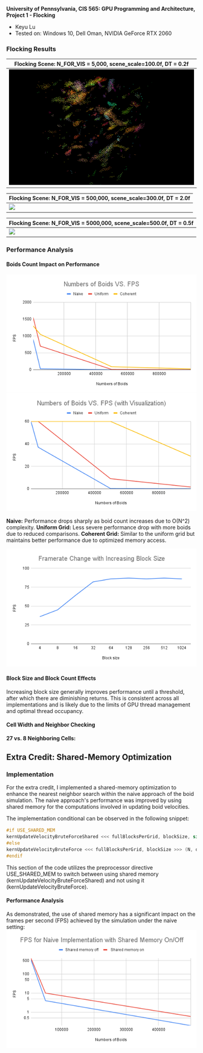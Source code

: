 **University of Pennsylvania, CIS 565: GPU Programming and Architecture,
Project 1 - Flocking**

* Keyu Lu
* Tested on: Windows 10, Dell Oman, NVIDIA GeForce RTX 2060


### Flocking Results
| Flocking Scene: N_FOR_VIS = 5,000, scene_scale=100.0f, DT = 0.2f | 
|---------------|
| ![](https://github.com/uluyek/Project1-CUDA-Flocking/blob/main/flocking%20demo.gif) | 

| Flocking Scene: N_FOR_VIS = 500,000, scene_scale=300.0f, DT = 2.0f | 
|---------------|
| ![](https://github.com/uluyek/Project1-CUDA-Flocking/blob/main/500k%20300%202.0%20demo%20gif.gif) | 

| Flocking Scene: N_FOR_VIS = 5000,000, scene_scale=500.0f, DT = 0.5f | 
|---------------|
| ![](https://github.com/uluyek/Project1-CUDA-Flocking/blob/main/5m%20500%200.5.gif) | 

### Performance Analysis 
#### Boids Count Impact on Performance

![](https://github.com/uluyek/Project1-CUDA-Flocking/blob/main/Numbers%20of%20Boids%20VS.%20FPS.png)
![](https://github.com/uluyek/Project1-CUDA-Flocking/blob/main/Numbers%20of%20Boids%20VS.%20FPS%20(with%20Visualization).png)

**Naive:** Performance drops sharply as boid count increases due to O(N^2) complexity.
**Uniform Grid:** Less severe performance drop with more boids due to reduced comparisons.
**Coherent Grid:** Similar to the uniform grid but maintains better performance due to optimized memory access.

![](https://github.com/uluyek/Project1-CUDA-Flocking/blob/main/Framerate%20Change%20with%20Increasing%20Block%20Size.png)

#### Block Size and Block Count Effects
Increasing block size generally improves performance until a threshold, after which there are diminishing returns. This is consistent across all implementations and is likely due to the limits of GPU thread management and optimal thread occupancy.

#### Cell Width and Neighbor Checking
**27 vs. 8 Neighboring Cells:** 

## Extra Credit: Shared-Memory Optimization

### Implementation

For the extra credit, I implemented a shared-memory optimization to enhance the nearest neighbor search within the naive approach of the boid simulation. The naive approach's performance was improved by using shared memory for the computations involved in updating boid velocities.

The implementation conditional can be observed in the following snippet:

```cpp
#if USE_SHARED_MEM
kernUpdateVelocityBruteForceShared <<< fullBlocksPerGrid, blockSize, sizeof(glm::vec3) * blockSize * 2 >>> (N, dev_pos, dev_vel1, dev_vel2);
#else
kernUpdateVelocityBruteForce <<< fullBlocksPerGrid, blockSize >>> (N, dev_pos, dev_vel1, dev_vel2);
#endif
```

This section of the code utilizes the preprocessor directive USE_SHARED_MEM to switch between using shared memory (kernUpdateVelocityBruteForceShared) and not using it (kernUpdateVelocityBruteForce).
#### Performance Analysis
As demonstrated, the use of shared memory has a significant impact on the frames per second (FPS) achieved by the simulation under the naive setting:
![](https://github.com/uluyek/Project1-CUDA-Flocking/blob/main/FPS%20for%20Naive%20Implementation%20with%20Shared%20Memory%20On_Off.png)
